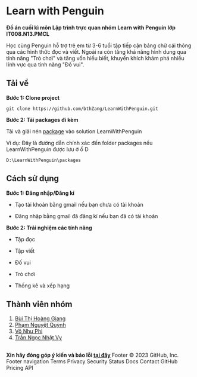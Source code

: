 ﻿# Learn with Penguin
**Đồ án cuối kì môn Lập trình trực quan nhóm Learn with Penguin lớp IT008.N13.PMCL**

Học cùng Penguin hỗ trợ trẻ em từ 3-6 tuổi tập tiếp cận bảng chữ cái thông qua các hình thức đọc và viết. Ngoài ra còn tăng khả năng hình dung qua tính năng "Trò chơi" và tăng vốn hiểu biết, khuyến khích khám phá nhiều lĩnh vực qua tính năng "Đố vui".

## Tải về
**Bước 1: Clone project**
```
git clone https://github.com/bthZang/LearnWithPenguin.git
```
**Bước 2: Tải packages đi kèm**

Tải và giải nén [package](https://drive.google.com/file/d/1N6lz5JGZn_QD9-UtH6x016SlaweK18tk/view?usp=share_link) vào solution LearnWithPenguin

Ví dụ: Đây là đường dẫn chính xác đến folder packages nếu LearnWithPenguin được lưu ở ổ D

```
D:\LearnWithPenguin\packages
```
## Cách sử dụng
**Bước 1: Đăng nhập/Đăng kí**

- Tạo tài khoản bằng gmail nếu bạn chưa có tài khoản

- Đăng nhập bằng gmail đã đăng kí nếu bạn đã có tài khoản

**Bước 2: Trải nghiệm các tính năng** 

- Tập đọc

- Tập viết

- Đố vui

- Trò chơi

- Thống kê và xếp hạng

## Thành viên nhóm

1. [Bùi Thị Hoàng Giang](https://github.com/bthZang) 
2. [Phạm Nguyệt Quỳnh](https://github.com/PhamNguyetQuynh)
3. [Võ Như Phi](https://github.com/phifin)
4. [Trần Ngọc Nhật Vy](https://github.com/zichuoiuwu)
##
**Xin hãy đóng góp ý kiến và báo lỗi [tại đây](https://github.com/bthZang/LearnWithPenguin/issues)**
Footer
© 2023 GitHub, Inc.
Footer navigation
Terms
Privacy
Security
Status
Docs
Contact GitHub
Pricing
API